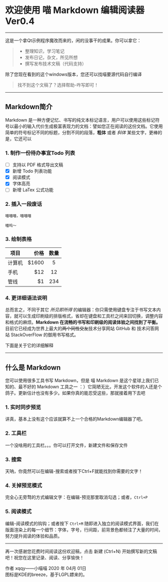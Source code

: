 # 欢迎使用 喵 Markdown 编辑阅读器Ver0.4

------

这是一个拿Qt示例程序魔改而来的，闲的没事干的成果。你可以拿它：

> * 整理知识，学习笔记
> * 发布日记，杂文，所见所想
> * 撰写发布技术文稿（代码支持）

除了您现在看到的这个windows版本，您还可以找喵要源代码自行编译


> 找不到这个文稿了？选择帮助-咋写即可！

------

## Markdown简介

Markdown 是一种方便记忆、书写的纯文本标记语言，用户可以使用这些标记符号以最小的输入代价生成极富表现力的文档：譬如您正在阅读的这份文档。它使用简单的符号标记不同的标题，分割不同的段落，**粗体** 或者 *斜体* 某些文字，更棒的是，它还可以

### 1. 制作一份待办事宜**Todo 列表**

- [ ] 支持以 PDF 格式导出文稿
- [x] 新增 Todo 列表功能
- [x] 阅读模式
- [x] 字体高亮
- [ ] 新增 LaTex 公式功能

### 2. 插入一段废话

```
喵喵喵，喵喵喵

喵呜～

```

### 3. 绘制表格

| 项目        | 价格   |  数量  |
| --------   | -----:  | :----:  |
| 计算机     | \$1600 |   5     |
| 手机        |   \$12   |   12   |
| 管线        |    \$1    |  234  |

### 4. 更详细语法说明

总而言之，不同于其它 *所见即所得* 的编辑器：你只需使用键盘专注于书写文本内容，就可以生成印刷级的排版格式，省却在键盘和工具栏之间来回切换，调整内容和格式的麻烦。**Markdown 在流畅的书写和印刷级的阅读体验之间找到了平衡。** 目前它已经成为世界上最大的~~两个同性交友~~技术分享网站 GitHub 和 技术问答网站 StackOverFlow 的御用书写格式。

下面是关于它的详细解释

---

## 什么是 Markdown

您可以使用很多工具书写 Markdown，但是 喵 Markdown 是这个星球上我们已知的、最不好的 Markdown 工具之一 ：）它简陋无比，开发这个软件的人还是个鸽子。更新估计也没有多少。如果你真的能忍受这些，那就接着用下去吧

### 1. 实时同步预览

讲真，基本上没有这个应该就算不上一个合格的Markdown编辑器了吧。

### 2. 工具栏

一个没啥用的工具栏。。。你可以打开文件，新建文件和保存文件

### 3. 搜索

天呐，你竟然可以在编辑-搜索或者按下Ctrl+F就能找到你需要的文字！

### 4. 关掉预览模式

完全心无旁骛的方式编辑文字：在编辑-预览那里取消勾选；或者，`Ctrl+P`

### 5. 阅读模式

编辑-阅读模式的钩钩；或者按下 `Ctrl+M` 随即进入独立的阅读模式界面，我们在版面渲染上的每一个细节：字体，字号，行间距，前背景色都倾注了大量的时间，努力提升阅读的体验和品质。

------

再一次感谢您花费时间阅读这份欢迎稿，点击 新建 (Ctrl+N) 开始撰写新的文稿吧！祝您在这里记录、阅读、分享愉快！

作者 xqqy——小喵喵
2020 年 04月 01日    
图标是KDE的breeze，基于LGPL嫖来的。
